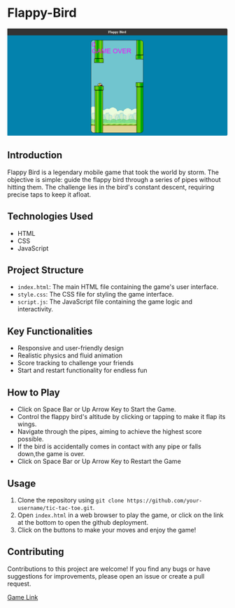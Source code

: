 # Flappy-Bird
![demo](demo.png)

## Introduction
Flappy Bird is a legendary mobile game that took the world by storm. The objective is simple: guide the flappy bird through a series of pipes without hitting them. The challenge lies in the bird's constant descent, requiring precise taps to keep it afloat.

## Technologies Used
- HTML
- CSS
- JavaScript

## Project Structure
- `index.html`: The main HTML file containing the game's user interface.
- `style.css`: The CSS file for styling the game interface.
- `script.js`: The JavaScript file containing the game logic and interactivity.

## Key Functionalities
- Responsive and user-friendly design
- Realistic physics and fluid animation
- Score tracking to challenge your friends
- Start and restart functionality for endless fun

## How to Play
- Click on Space Bar or Up Arrow Key to Start the Game.
- Control the flappy bird's altitude by clicking or tapping to make it flap its wings.
- Navigate through the pipes, aiming to achieve the highest score possible.
- If the bird is accidentally comes in contact with any pipe or falls down,the game is over.
- Click on Space Bar or Up Arrow Key to Restart the Game

## Usage
1. Clone the repository using `git clone https://github.com/your-username/tic-tac-toe.git`.
2. Open `index.html` in a web browser to play the game, or click on the link at the bottom to open the github deployment.
3. Click on the buttons to make your moves and enjoy the game!

## Contributing
Contributions to this project are welcome! If you find any bugs or have suggestions for improvements, please open an issue or create a pull request.



<a href="https://shback007.github.io/Flappy-Bird/" target="_blank">Game Link</a>

